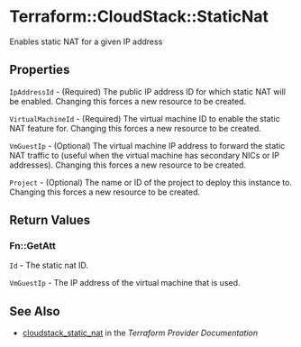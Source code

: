 # Terraform::CloudStack::StaticNat

Enables static NAT for a given IP address

## Properties

`IpAddressId` - (Required) The public IP address ID for which static NAT will be enabled. Changing this forces a new resource to be created.

`VirtualMachineId` - (Required) The virtual machine ID to enable the static NAT feature for. Changing this forces a new resource to be created.

`VmGuestIp` - (Optional) The virtual machine IP address to forward the static NAT traffic to (useful when the virtual machine has secondary NICs or IP addresses). Changing this forces a new resource to be created.

`Project` - (Optional) The name or ID of the project to deploy this instance to. Changing this forces a new resource to be created.


## Return Values

### Fn::GetAtt

`Id` - The static nat ID.

`VmGuestIp` - The IP address of the virtual machine that is used.

## See Also

* [cloudstack_static_nat](https://www.terraform.io/docs/providers/cloudstack/r/static_nat.html) in the _Terraform Provider Documentation_